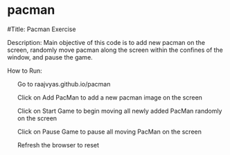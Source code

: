# pacman

#Title: Pacman Exercise

Description: Main objective of this code is to add new pacman on the screen, randomly move pacman along the screen within the confines of the window, and pause the game.

How to Run:
<ul> Go to raajvyas.github.io/pacman </ul>
<ul> Click on Add PacMan to add a new pacman image on the screen </ul>
<ul> Click on Start Game to begin moving all newly added PacMan randomly on the screen </ul>
<ul> Click on Pause Game to pause all moving PacMan on the screen </ul>
<ul> Refresh the browser to reset </ul>

